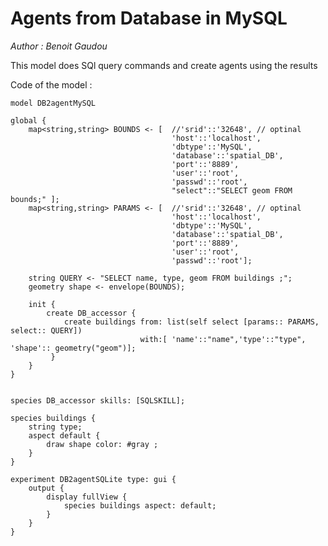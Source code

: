 [//]: # (keyword|skill_SQLSKILL)
[//]: # (keyword|concept_database)
#  Agents from Database in MySQL


_Author : Benoit Gaudou_

 This model does SQl query commands and create agents using the results


Code of the model : 

```
model DB2agentMySQL

global {
	map<string,string> BOUNDS <- [	//'srid'::'32648', // optinal
									'host'::'localhost',
									'dbtype'::'MySQL',
									'database'::'spatial_DB',
									'port'::'8889',
									'user'::'root',
									'passwd'::'root',
								  	"select"::"SELECT geom FROM bounds;" ];
	map<string,string> PARAMS <- [	//'srid'::'32648', // optinal
									'host'::'localhost',
									'dbtype'::'MySQL',
									'database'::'spatial_DB',
									'port'::'8889',
									'user'::'root',
									'passwd'::'root'];
	
	string QUERY <- "SELECT name, type, geom FROM buildings ;";
	geometry shape <- envelope(BOUNDS);		  	
	 	
	init {
		create DB_accessor {
			create buildings from: list(self select [params:: PARAMS, select:: QUERY]) 
							 with:[ 'name'::"name",'type'::"type", 'shape':: geometry("geom")];
		 }
	}
}


species DB_accessor skills: [SQLSKILL];

species buildings {
	string type;
	aspect default {
		draw shape color: #gray ;
	}	
}	

experiment DB2agentSQLite type: gui {
	output {
		display fullView {
			species buildings aspect: default;
		}
	}
}
```
